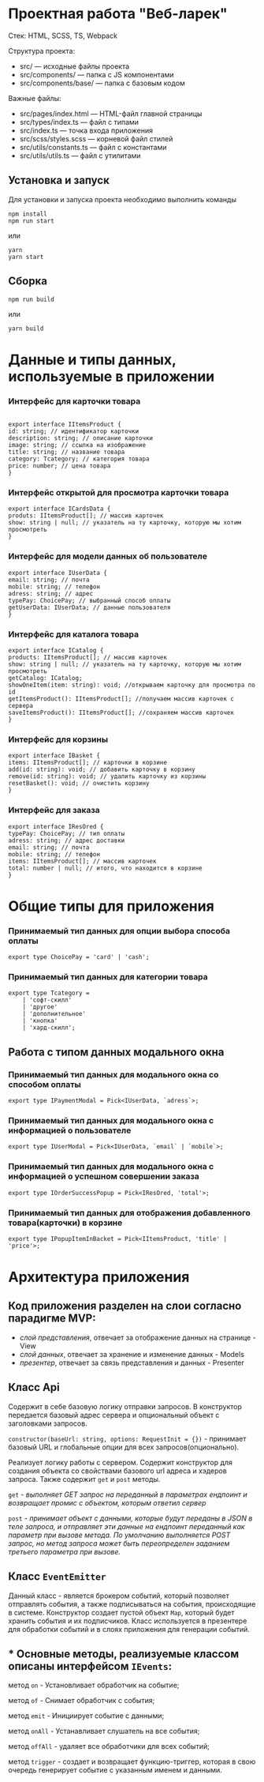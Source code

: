 # Проектная работа "Веб-ларек"

Стек: HTML, SCSS, TS, Webpack

Структура проекта:

- src/ — исходные файлы проекта
- src/components/ — папка с JS компонентами
- src/components/base/ — папка с базовым кодом

Важные файлы:

- src/pages/index.html — HTML-файл главной страницы
- src/types/index.ts — файл с типами
- src/index.ts — точка входа приложения
- src/scss/styles.scss — корневой файл стилей
- src/utils/constants.ts — файл с константами
- src/utils/utils.ts — файл с утилитами

## Установка и запуск

Для установки и запуска проекта необходимо выполнить команды

```
npm install
npm run start
```

или

```
yarn
yarn start
```

## Сборка

```
npm run build
```

или

```
yarn build
```

# Данные и типы данных, используемые в приложении

### Интерфейс для карточки товара

```

export interface IItemsProduct {
id: string; // идентификатор карточки
description: string; // описание карточки
image: string; // ссылка на изображение
title: string; // название товара
category: Tcategory; // категория товара
price: number; // цена товара
}
```

### Интерфейс открытой для просмотра карточки товара

```
export interface ICardsData {
produts: IItemsProduct[]; // массив карточек
show: string | null; // указатель на ту карточку, которую мы хотим просмотреть
}
```

### Интерфейс для модели данных об пользователе

```
export interface IUserData {
email: string; // почта
mobile: string; // телефон
adress: string; // адрес
typePay: ChoicePay; // выбранный способ оплаты
getUserData: IUserData; // данные пользователя
}
```

### Интерфейс для каталога товара

```
export interface ICatalog {
products: IItemsProduct[]; // массив карточек
show: string | null; // указатель на ту карточку, которую мы хотим просмотреть
getCatalog: ICatalog;
showOneItem(item: string): void; //открываем карточку для просмотра по id
getItemsProduct(): IItemsProduct[]; //получаем массив карточек с сервера
saveItemsProduct(): IItemsProduct[]; //сохраняем массив карточек
}
```

### Интерфейс для корзины

```
export interface IBasket {
items: IItemsProduct[]; // карточки в корзине
add(id: string): void; // добавить карточку в корзину
remove(id: string): void; // удалить карточку из корзины
resetBasket(): void; // очистить корзину
}
```

### Интерфейс для заказа

```
export interface IResOred {
typePay: ChoicePay; // тип оплаты
adress: string; // адрес доставки
email: string; // почта
mobile: string; // телефон
items: IItemsProduct[]; // массив карточек
total: number | null; // итого, что находится в корзине
}
```

# Общие типы для приложения

### Принимаемый тип данных для опции выбора способа оплаты

```
export type ChoicePay = 'card' | 'cash';
```

### Принимаемый тип данных для категории товара

```
export type Tcategory =
	| 'софт-скилл'
	| 'другое'
	| 'дополнительное'
	| 'кнопка'
	| 'хард-скилл';
```

## Работа с типом данных модального окна

### Принимаемый тип данных для модального окна со способом оплаты

```
export type IPaymentModal = Pick<IUserData, `adress`>;
```

### Принимаемый тип данных для модального окна с информацией о пользователе

```
export type IUserModal = Pick<IUserData, `email` | `mobile`>;
```

### Принимаемый тип данных для модального окна с информацией о успешном совершении заказа

```
export type IOrderSuccessPopup = Pick<IResOred, 'total'>;
```

### Принимаемый тип данных для отображения добавленного товара(карточки) в корзине

```
export type IPopupItemInBacket = Pick<IItemsProduct, 'title' | 'price'>;
```

# Архитектура приложения

## Код приложения разделен на слои согласно парадигме MVP:

- _слой представления_, отвечает за отображение данных на странице - View
- _слой данных_, отвечает за хранение и изменение данных - Models
- _презентер_, отвечает за связь представления и данных - Presenter

## Класс Api

Содержит в себе базовую логику отправки запросов. В конструктор передается базовый адрес сервера и опциональный объект с заголовками запросов.

`constructor(baseUrl: string, options: RequestInit = {})` - принимает базовый URL и глобальные опции для всех запросов(опционально).

Реализует логику работы с сервером. Содержит конструктор для создания объекта со свойствами базового url адреса и хэдеров запроса. Также содержит `get` и `post` методы.

`get` - _выполняет GET запрос на переданный в параметрах ендпоинт и возвращает промис с объектом, которым ответил сервер_

`post` - _принимает объект с данными, которые будут переданы в JSON в теле запроса, и отправляет эти данные на ендпоинт переданный как параметр при вызове метода. По умолчанию выполняется POST запрос, но метод запроса может быть переопределен заданием третьего параметра при вызове._

## Класс `EventEmitter`

Данный класс - является брокером событий, который позволяет отправлять события, а также подписываться на события, происходящие в системе. Конструктор создает пустой объект `Map`, который будет хранить события и их подписчиков. Класс используется в презентере для обработки событий и в слоях приложения для генерации событий.

## \* Основные методы, реализуемые классом описаны интерфейсом `IEvents`:

метод `on` - Установливает обработчик на событие;

метод `of` - Снимает обработчик с события;

метод `emit` - Инициирует событие с данными;

метод `onAll` - Устанавливает слушатель на все события;

метод `offAll` - удаляет все обработчики для всех событий;

метод `trigger` - создает и возвращает функцию-триггер, которая в свою очередь генерирует событие с указанным именем и данными.
